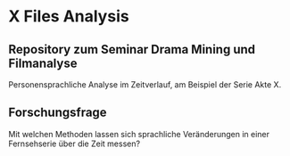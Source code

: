 # X Files Analysis
## Repository zum Seminar Drama Mining und Filmanalyse 
Personensprachliche Analyse im Zeitverlauf, am Beispiel der Serie Akte X.
## Forschungsfrage
Mit welchen Methoden lassen sich sprachliche Veränderungen in einer Fernsehserie über die Zeit messen?

